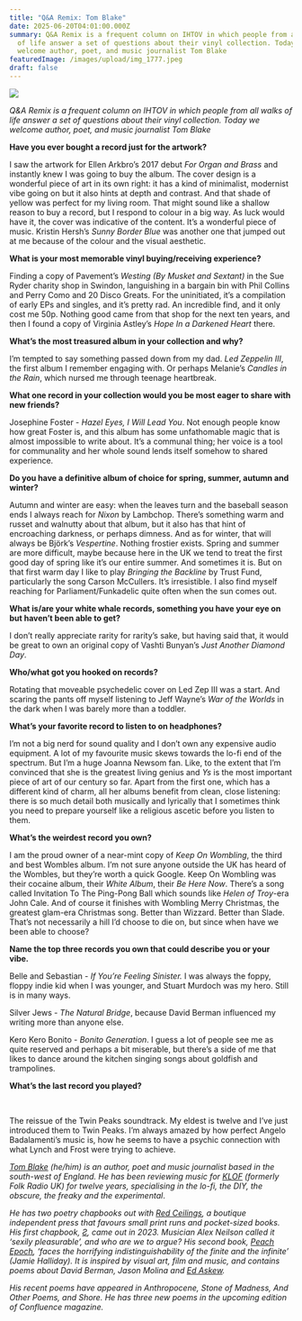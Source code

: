 ```yaml
---
title: "Q&A Remix: Tom Blake"
date: 2025-06-20T04:01:00.000Z
summary: Q&A Remix is a frequent column on IHTOV in which people from all walks
  of life answer a set of questions about their vinyl collection. Today we
  welcome author, poet, and music journalist Tom Blake
featuredImage: /images/upload/img_1777.jpeg
draft: false
---
```

![](/images/upload/img_1777.jpeg)



*Q&A Remix is a frequent column on IHTOV in which people from all walks of life answer a set of questions about their vinyl collection. Today we welcome author, poet, and music journalist Tom Blake*

**Have you ever bought a record just for the artwork?** 

I saw the artwork for Ellen Arkbro’s 2017 debut *For Organ and Brass* and instantly knew I was going to buy the album. The cover design is a wonderful piece of art in its own right: it has a kind of minimalist, modernist vibe going on but it also hints at depth and contrast. And that shade of yellow was perfect for my living room. That might sound like a shallow reason to buy a record, but I respond to colour in a big way. As luck would have it, the cover was indicative of the content. It’s a wonderful piece of music. Kristin Hersh’s *Sunny Border Blue* was another one that jumped out at me because of the colour and the visual aesthetic.

**What is your most memorable vinyl buying/receiving experience?** 

Finding a copy of Pavement’s *Westing (By Musket and Sextant)* in the Sue Ryder charity shop in Swindon, languishing in a bargain bin with Phil Collins and Perry Como and 20 Disco Greats. For the uninitiated, it’s a compilation of early EPs and singles, and it’s pretty rad. An incredible find, and it only cost me 50p. Nothing good came from that shop for the next ten years, and then I found a copy of Virginia Astley’s *Hope In a Darkened Heart* there.  

**What’s the most treasured album in your collection and why?** 

I’m tempted to say something passed down from my dad. *Led Zeppelin III*, the first album I remember engaging with. Or perhaps Melanie’s *Candles in the Rain*, which nursed me through teenage heartbreak. 

**What one record in your collection would you be most eager to share with new friends?**

Josephine Foster - *Hazel Eyes, I Will Lead You*. Not enough people know how great Foster is, and this album has some unfathomable magic that is almost impossible to write about. It’s a communal thing; her voice is a tool for communality and her whole sound lends itself somehow to shared experience.

**Do you have a definitive album of choice for spring, summer, autumn and winter?** 

Autumn and winter are easy: when the leaves turn and the baseball season ends I always reach for *Nixon* by Lambchop. There’s something warm and russet and walnutty about that album, but it also has that hint of encroaching darkness, or perhaps dimness. And as for winter, that will always be Björk’s *Vespertine*. Nothing frostier exists. Spring and summer are more difficult, maybe because here in the UK we tend to treat the first good day of spring like it’s our entire summer. And sometimes it is. But on that first warm day I like to play *Bringing the Backline* by Trust Fund, particularly the song Carson McCullers. It’s irresistible. I also find myself reaching for Parliament/Funkadelic quite often when the sun comes out.

**What is/are your white whale records, something you have your eye on but haven’t been able to get?** 

I don’t really appreciate rarity for rarity’s sake, but having said that, it would be great to own an original copy of Vashti Bunyan’s *Just Another Diamond Day*. 

**Who/what got you hooked on records?**

Rotating that moveable psychedelic cover on Led Zep III was a start. And scaring the pants off myself listening to Jeff Wayne’s *War of the Worlds* in the dark when I was barely more than a toddler. 

**What’s your favorite record to listen to on headphones?** 

I’m not a big nerd for sound quality and I don’t own any expensive audio equipment. A lot of my favourite music skews towards the lo-fi end of the spectrum. But I’m a huge Joanna Newsom fan. Like, to the extent that I’m convinced that she is the greatest living genius and *Ys* is the most important piece of art of our century so far. Apart from the first one, which has a different kind of charm, all her albums benefit from clean, close listening: there is so much detail both musically and lyrically that I sometimes think you need to prepare yourself like a religious ascetic before you listen to them. 

**What’s the weirdest record you own?** 

I am the proud owner of a near-mint copy of *Keep On Wombling*, the third and best Wombles album. I’m not sure anyone outside the UK has heard of the Wombles, but they’re worth a quick Google. Keep On Wombling was their cocaine album, their *White Album*, their *Be Here Now*. There’s a song called Invitation To The Ping-Pong Ball which sounds like *Helen of Troy*-era John Cale. And of course it finishes with Wombling Merry Christmas, the greatest glam-era Christmas song. Better than Wizzard. Better than Slade. That’s not necessarily a hill I’d choose to die on, but since when have we been able to choose?

**Name the top three records you own that could describe you or your vibe.** 

Belle and Sebastian - *If You’re Feeling Sinister.* I was always the foppy, floppy indie kid when I was younger, and Stuart Murdoch was my hero. Still is in many ways. 

Silver Jews - *The Natural Bridge*, because David Berman influenced my writing more than anyone else. 

Kero Kero Bonito - *Bonito Generation*. I guess a lot of people see me as quite reserved and perhaps a bit miserable, but there’s a side of me that likes to dance around the kitchen singing songs about goldfish and trampolines. 

**What’s the last record you played?**

 

The reissue of the Twin Peaks soundtrack. My eldest is twelve and I’ve just introduced them to Twin Peaks. I’m always amazed by how perfect Angelo Badalamenti’s music is, how he seems to have a psychic connection with what Lynch and Frost were trying to achieve.  



*[Tom Blake](https://bsky.app/profile/tomblake17.bsky.social) (he/him) is an author, poet and music journalist based in the south-west of England. He has been reviewing music for [KLOF](https://klofmag.com/author/thomas-blake/) (formerly Folk Radio UK) for twelve years, specialising in the lo-fi, the DIY, the obscure, the freaky and the experimental*. 

*He has two poetry chapbooks out with [Red Ceilings](https://www.theredceilingspress.co.uk/product-page/peach-epoch-tom-blake), a boutique independent press that favours small print runs and pocket-sized books. His first chapbook, [Ƨ](https://www.theredceilingspress.co.uk/product-page/%C6%A8-tom-blake), came out in 2023. Musician Alex Neilson called it ‘sexily pleasurable’, and who are we to argue? His second book, [Peach Epoch](https://www.theredceilingspress.co.uk/product-page/peach-epoch-tom-blake), ‘faces the horrifying indistinguishability of the finite and the infinite’ (Jamie Halliday). It is inspired by visual art, film and music, and contains poems about David Berman, Jason Molina and [Ed Askew](https://klofmag.com/2025/01/he-is-82-years-old-now-by-tom-blake-in-memory-of-ed-askew/).* 

*His recent poems have appeared in Anthropocene, Stone of Madness, And Other Poems, and Shore. He has three new poems in the upcoming edition of Confluence magazine.*
